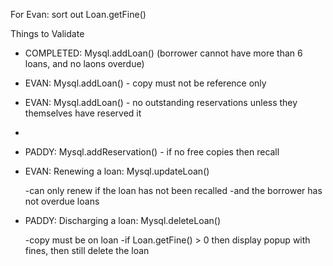 For Evan: sort out Loan.getFine()

Things to Validate

- COMPLETED: Mysql.addLoan() (borrower cannot have more than 6 loans, and no laons overdue)

- EVAN: Mysql.addLoan() - copy must not be reference only
- EVAN: Mysql.addLoan() - no outstanding reservations unless they themselves have reserved it
-

- PADDY: Mysql.addReservation() - if no free copies then recall 
 
- EVAN: Renewing a loan: Mysql.updateLoan()

	-can only renew if the loan has not been recalled
	-and the borrower has not overdue loans

- PADDY: Discharging a loan: Mysql.deleteLoan()

	-copy must be on loan
	-if Loan.getFine() > 0 then display popup with fines, then still delete the loan
